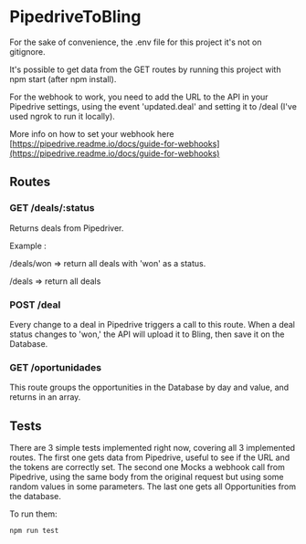 # PipedriveToBling

For the sake of convenience, the .env file for this project it's not on gitignore.

It's possible to get data from the GET routes by running this project with npm start (after npm install).

For the webhook to work, you need to add the URL to the API in your Pipedrive settings, using the event 'updated.deal' and setting it to /deal (I've used ngrok to run it locally).

More info on how to set your webhook here [https://pipedrive.readme.io/docs/guide-for-webhooks](https://pipedrive.readme.io/docs/guide-for-webhooks)

## Routes

### GET /deals/:status

Returns deals from Pipedriver.

Example :

/deals/won => return all deals with 'won' as a status.

/deals => return all deals

### POST /deal

Every change to a deal in Pipedrive triggers a call to this route. When a deal status changes to 'won,' the API will upload it to Bling, then save it on the Database.

### GET /oportunidades

This route groups the opportunities in the Database by day and value, and returns in an array.

## Tests

There are 3 simple tests implemented right now, covering all 3 implemented routes.
The first one gets data from Pipedrive, useful to see if the URL and the tokens are correctly set.
The second one Mocks a webhook call from Pipedrive, using the same body from the original request but using some random values in some parameters.
The last one gets all Opportunities from the database.

To run them:

    npm run test
